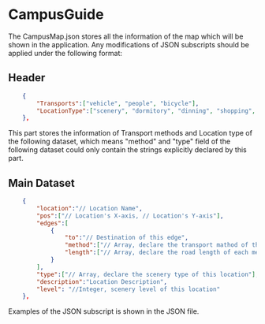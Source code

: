 # CampusGuide
The CampusMap.json stores all the information of the map which will be shown in the application.
Any modifications of JSON subscripts should be applied under the following format:
## Header
``` JSON
    {
        "Transports":["vehicle", "people", "bicycle"],
        "LocationType":["scenery", "dormitory", "dinning", "shopping", "teaching", "administration", "complex", "others"]
    },
```
This part stores the information of Transport methods and Location type of the following dataset, which means "method" and "type" field of the following dataset could only contain the strings explicitly declared by this part.

## Main Dataset
``` JSON
    {
        "location":"// Location Name",
        "pos":["// Location's X-axis, // Location's Y-axis"],
        "edges":[
            {
                "to":"// Destination of this edge",
                "method":["// Array, declare the transport mathod of this edge"],
                "length":["// Array, declare the road length of each method mentioned above, must have the same length of 'method' "]
            }
        ],
        "type":["// Array, declare the scenery type of this location"],
        "description":"Location Description",
        "level": "//Integer, scenery level of this location"
    },
```

Examples of the JSON subscript is shown in the JSON file.
